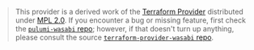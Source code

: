 > This provider is a derived work of the [Terraform Provider](https://github.com/codenow-com/terraform-provider-wasabi)
> distributed under [MPL 2.0](https://www.mozilla.org/en-US/MPL/2.0/). If you encounter a bug or missing feature,
> first check the [`pulumi-wasabi` repo](https://github.com/codenow-com/pulumi-wasabi/issues); however, if that doesn't turn up anything,
> please consult the source [`terraform-provider-wasabi` repo](https://github.com/codenow-com/terraform-provider-wasabi/issues).